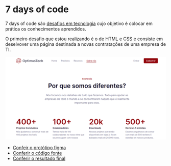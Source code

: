 # 7 days of code 

7 days of code são [desafios em tecnologia](https://7daysofcode.io/) cujo objetivo é colocar em prática os conhecimentos aprendidos.

O primeiro desafio que estou realizando é o de HTML e CSS e consiste em deselvover uma página destinada a novas contratações de uma empresa de TI. 

![imagem](./html-css/assets/img/desktop-layout.png)

* [Confeir o protótipo figma](https://www.figma.com/file/mm3MLozvUDGhDRTxSLlGL5/7daysOfCode-HTML-CSS?node-id=0%3A1)
* [Conferir o código fonte](https://github.com/nalutm/seven-days-of-code/tree/main/html-css)
* [Conferir o resultado final](https://html-csss.vercel.app/)


